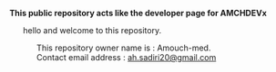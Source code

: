  <b>This public repository acts like the developer page for AMCHDEVx</b>

 <ul>hello and welcome to this repository.<ul>
 
 This repository owner name is : Amouch-med.<br>
 Contact email address : ah.sadiri20@gmail.com
